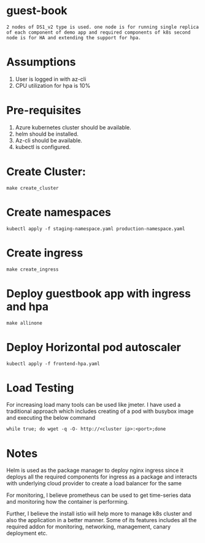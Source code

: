 # guest-book

`2 nodes of DS1_v2 type is used.
one node is for running single replica of each component of demo app and required components of k8s
second node is for HA and extending the support for hpa.
`
# Assumptions
1. User is logged in with az-cli
2. CPU utilization for hpa is 10%

# Pre-requisites
1. Azure kubernetes cluster should be available.
2. helm should be installed.
3. Az-cli should be available. 
4. kubectl is configured.

# Create Cluster:
`make create_cluster`

# Create namespaces
`kubectl apply -f staging-namespace.yaml production-namespace.yaml`

# Create ingress
`make create_ingress`

# Deploy guestbook app with ingress and hpa
`make allinone`

# Deploy Horizontal pod autoscaler
`kubectl apply -f frontend-hpa.yaml`

# Load Testing
For increasing load many tools can be used like jmeter.
I have used a traditional approach which includes creating of a pod with busybox image and executing the below command

`while true; do wget -q -O- http://<cluster ip>:<port>;done`

# Notes
Helm is used as the package manager to deploy nginx ingress since it deploys all the required components for ingress as a package and interacts with underlying cloud provider to create a load balancer for the same

For monitoring, I believe prometheus can be used to get time-series data and monitoring how the container is performing.

Further, I believe the install istio will help more to manage k8s cluster and also the application in a better manner.
Some of its features includes all the required addon for monitoring, networking, management, canary deployment etc.

